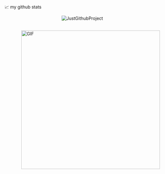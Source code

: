 📈 my github stats
<p align="center"> <img src="https://github-readme-stats.vercel.app/api?username=JustGithubProject&show_icons=true&theme=gotham" alt="JustGithubProject" />


<p>
 </br>
<img hight="320" width="450" align="right" alt="GIF" src="https://github.com/Xx-Ashutosh-xX/Xx-Ashutosh-xX/blob/master/assets/93195.gif">
